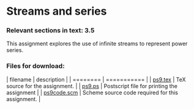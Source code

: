 # Streams and series

### Relevant sections in text: 3.5

This assignment explores the use of infinite streams to represent power series.

### Files for download:

| filename | description |
| ======== | =========== |
| [ps9.tex](ps9.tex) | TeX source for the assignment. |
| [ps9.ps](ps9.ps) | Postscript file for printing the assignment |
| [ps9code.scm](ps9code.scm) | Scheme source code required for this assignment. |